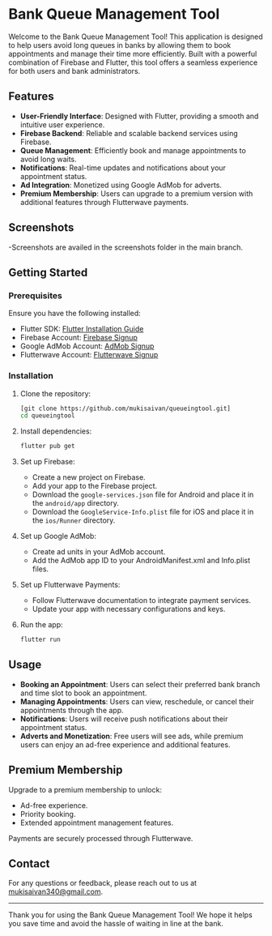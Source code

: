 # Bank Queue Management Tool

Welcome to the Bank Queue Management Tool! This application is designed to help users avoid long queues in banks by allowing them to book appointments and manage their time more efficiently. Built with a powerful combination of Firebase and Flutter, this tool offers a seamless experience for both users and bank administrators.

## Features

- **User-Friendly Interface**: Designed with Flutter, providing a smooth and intuitive user experience.
- **Firebase Backend**: Reliable and scalable backend services using Firebase.
- **Queue Management**: Efficiently book and manage appointments to avoid long waits.
- **Notifications**: Real-time updates and notifications about your appointment status.
- **Ad Integration**: Monetized using Google AdMob for adverts.
- **Premium Membership**: Users can upgrade to a premium version with additional features through Flutterwave payments.

## Screenshots

-Screenshots are availed in the screenshots folder in the main branch.

## Getting Started

### Prerequisites

Ensure you have the following installed:

- Flutter SDK: [Flutter Installation Guide](https://flutter.dev/docs/get-started/install)
- Firebase Account: [Firebase Signup](https://firebase.google.com/)
- Google AdMob Account: [AdMob Signup](https://admob.google.com/home/)
- Flutterwave Account: [Flutterwave Signup](https://www.flutterwave.com/)

### Installation

1. Clone the repository:

    ```bash
    [git clone https://github.com/mukisaivan/queueingtool.git]
    cd queueingtool
    ```

2. Install dependencies:

    ```bash
    flutter pub get
    ```

3. Set up Firebase:

    - Create a new project on Firebase.
    - Add your app to the Firebase project.
    - Download the `google-services.json` file for Android and place it in the `android/app` directory.
    - Download the `GoogleService-Info.plist` file for iOS and place it in the `ios/Runner` directory.

4. Set up Google AdMob:

    - Create ad units in your AdMob account.
    - Add the AdMob app ID to your AndroidManifest.xml and Info.plist files.

5. Set up Flutterwave Payments:

    - Follow Flutterwave documentation to integrate payment services.
    - Update your app with necessary configurations and keys.

6. Run the app:

    ```bash
    flutter run
    ```

## Usage

- **Booking an Appointment**: Users can select their preferred bank branch and time slot to book an appointment.
- **Managing Appointments**: Users can view, reschedule, or cancel their appointments through the app.
- **Notifications**: Users will receive push notifications about their appointment status.
- **Adverts and Monetization**: Free users will see ads, while premium users can enjoy an ad-free experience and additional features.

## Premium Membership

Upgrade to a premium membership to unlock:

- Ad-free experience.
- Priority booking.
- Extended appointment management features.

Payments are securely processed through Flutterwave.



## Contact

For any questions or feedback, please reach out to us at mukisaivan340@gmail.com.

---

Thank you for using the Bank Queue Management Tool! We hope it helps you save time and avoid the hassle of waiting in line at the bank.
